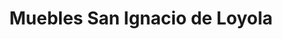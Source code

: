 ---
title: "Muebles San Ignacio de Loyola"
url: /caracas/muebles-san-ignacio-de-loyola/
shop: muebles
---
